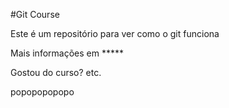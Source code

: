 #Git Course

Este é um repositório para ver como o git funciona

Mais informações em *****

Gostou do curso? etc. 

popopopopopo
